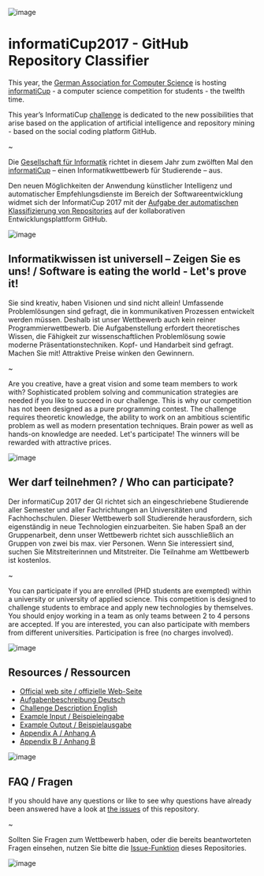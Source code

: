 ![image](https://cloud.githubusercontent.com/assets/1872314/19116242/0b21b234-8b15-11e6-9a0d-fdb82983fb17.png)

# informatiCup2017 - GitHub Repository Classifier

This year, the [German Association for Computer Science](https://en.gi.de/startpage.html) is hosting [informatiCup](http://www.informaticup.de) - a computer science competition for students - the twelfth time.

This year’s InformatiCup [challenge](InformatiCup2017-English.pdf) is dedicated to the new possibilities that arise based on the application of artificial intelligence and repository mining - based on the social coding platform GitHub.

~

Die [Gesellschaft für Informatik](https://www.gi.de) richtet in diesem Jahr zum zwölften Mal den [informatiCup](http://www.informaticup.de) – einen Informatikwettbewerb für Studierende – aus.

Den neuen Möglichkeiten der Anwendung künstlicher Intelligenz und automatischer Empfehlungsdienste im Bereich der Softwareentwicklung widmet sich der InformatiCup 2017 mit der [Aufgabe der automatischen Klassifizierung von Repositories](InformatiCup2017.pdf) auf der kollaborativen Entwicklungsplattform GitHub.

![image](https://cloud.githubusercontent.com/assets/1872314/19118630/4ea5533c-8b1d-11e6-8496-a796adce2001.png)
   
## Informatikwissen ist universell – Zeigen Sie es uns! / Software is eating the world - Let's prove it!

Sie sind kreativ, haben Visionen und sind nicht allein! Umfassende Problemlösungen sind gefragt,
die in kommunikativen Prozessen entwickelt werden müssen. Deshalb ist unser Wettbewerb auch
kein reiner Programmierwettbewerb. Die Aufgabenstellung erfordert theoretisches Wissen, die
Fähigkeit zur wissenschaftlichen Problemlösung sowie moderne Präsentationstechniken.
Kopf- und Handarbeit sind gefragt. Machen Sie mit! Attraktive Preise winken den Gewinnern.

~

Are you creative, have a great vision and some team members to work with? Sophisticated problem solving and communication strategies are needed if you like to succeed in our challenge. This is why our competition has not been designed as a pure programming contest. The challenge requires theoretic knowledge, the ability to work on an ambitious scientific problem as well as modern presentation techniques. Brain power as well as hands-on knowledge are needed. Let's participate! The winners will be rewarded with attractive prices.

![image](https://cloud.githubusercontent.com/assets/1872314/19119326/b43d4978-8b1f-11e6-9736-a31f92e75424.png)


## Wer darf teilnehmen? / Who can participate?

Der informatiCup 2017 der GI richtet sich an eingeschriebene Studierende aller Semester und aller
Fachrichtungen an Universitäten und Fachhochschulen.
Dieser Wettbewerb soll Studierende herausfordern, sich eigenständig in neue Technologien einzuarbeiten.
Sie haben Spaß an der Gruppenarbeit, denn unser Wettbewerb richtet sich ausschließlich
an Gruppen von zwei bis max. vier Personen. Wenn Sie interessiert sind, suchen Sie Mitstreiterinnen
und Mitstreiter. Die Teilnahme am Wettbewerb ist kostenlos.

~

You can participate if you are enrolled (PHD students are exempted) within a university or university of applied science. This competition is designed to challenge students to embrace and apply new technologies by themselves. You should enjoy working in a team as only teams between 2 to 4 persons are accepted. If you are interested, you can also participate with members from different universities. Participation is free (no charges involved).

![image](https://cloud.githubusercontent.com/assets/1872314/19118952/6e878106-8b1e-11e6-9e3d-0f7dc393d71a.png)

## Resources / Ressourcen

* [Official web site / offizielle Web-Seite](http://www.informaticup.de)
* [Aufgabenbeschreibung Deutsch](InformatiCup2017.pdf)
* [Challenge Description English](InformatiCup2017-English.pdf)
* [Example Input / Beispieleingabe](example-input)
* [Example Output / Beispielausgabe](example-output)
* [Appendix A / Anhang A](appendix-a-examples-for-repository-categories)
* [Appendix B / Anhang B](appendix-b-repositories)

![image](https://cloud.githubusercontent.com/assets/1872314/19118773/c4aed616-8b1d-11e6-8b08-0f16075c28e1.png)

## FAQ / Fragen

If you should have any questions or like to see why questions have already been answered have a look at [the issues](https://github.com/InformatiCup/InformatiCup2017/issues) of this repository.

~

Sollten Sie Fragen zum Wettbewerb haben, oder die bereits beantworteten Fragen einsehen, nutzen Sie bitte die [Issue-Funktion](https://github.com/InformatiCup/InformatiCup2017/issues) dieses Repositories.

![image](https://cloud.githubusercontent.com/assets/1872314/19119143/16a67f04-8b1f-11e6-8b47-0d3510eae0b8.png)
